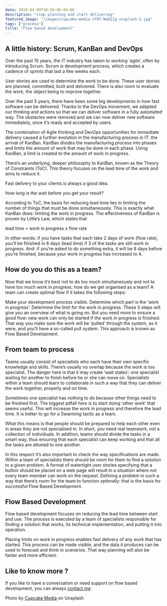 ```yaml
---
date: 2018-04-09T10:58:08-04:00
description: "stop planning and start delivering"
featured_image: "/images/cupcake-media-JfOT-WwO1Ig-unsplash-2.jpg"
tags: ["process"]
title: "Flow based development"
---
```


## A little history: Scrum, KanBan and DevOps

Over the past 15 years, the IT industry has taken to working ‘agile’, often by introducing Scrum.  Scrum is development process, which creates a cadence of sprints that last a few weeks each.  

User stories are used to determine the work to be done. These user stories are planned, committed, built and delivered. There is also room to evaluate the work, the object being to improve together.

Over the past 5 years, there have been some big developments in how fast software can be delivered. Thanks to the DevOps movement, we adapted our thinking and actions so that we can deliver software in a fully automated way. The obstacles were removed and we can now deliver new software immediately, once it’s ready and accepted by users. 

The combination of Agile thinking and DevOps opportunities for immediate delivery caused a further evolution in the manufacturing process in IT: the arrival of KanBan. KanBan divides the manufacturing process into phases and limits the amount of work that may be done in each phase. Using KanBan, a limit is created to the amount of work in progress. 

There’s an underlying, deeper philosophy to KanBan, known as the Theory of Constraints (ToC). This theory focuses on the lead time of the work and aims to reduce it.

Fast delivery to your clients is always a good idea. 

How long is the wait before you get your result? 

According to ToC, the basis for reducing lead time lies in limiting the number of things that must be done simultaneously. This is exactly what KanBan does: limiting the work in progress. The effectiveness of KanBan is proven by Little’s Law, which states that 

lead time = work in progress x flow rate

In other words: if you have tasks that each take 2 days of work (flow rate), you’ll be finished in 6 days (lead time) if 3 of the tasks are still work in progress. And: if you’re asked to do something extra, it will be 8 days before you’re finished, because your work in progress has increased to 4.

## How do you do this as a team? 

Now that we know it’s best not to do too much simultaneously and not to have too much work in progress, how do we get organised as a team? A team can create optimal flow if it takes the following steps:

Make your development process visible.
Determine which part is the ‘work in progress’.
Determine the limit for the work in progress. 
These 3 steps will give you an overview of what is going on. But you need more to ensure a good flow: new work can only be started if the work in progress is finished. That way you make sure the work will be ‘pulled’ through the system, as it were, and you’ll have a so-called pull system. This approach is known as Flow Based Development.

## From team to process

Teams usually consist of specialists who each have their own specific knowledge and skills. There’s usually no overlap because the work is too specialist. The danger here is that it may create ‘wait states’: one specialist waiting for another to finish before he or she can move on. Specialists within a team should learn to collaborate in such a way that they can deliver the work together, properly and on time.

Sometimes one specialist has nothing to do because other things need to be finished first. The biggest pitfall here is to start doing ‘other work’ that seems useful. This will increase the work in progress and therefore the lead time. It is better to go for a Swarming tactic as a team.

What this means is that people should be prepared to help each other even in areas they are not specialised in. In short, you need real teamwork, not a collection of individuals. In addition, teams should divide the tasks in a smart way, thus ensuring that each specialist can keep working and that all the tasks are attuned to one another. 

In this respect it’s also important to check the way specifications are made. Within a team of specialists there should be room for them to find a solution to a given problem. A format of watertight user stories specifying that a button should be placed on a web page will result in a situation where not every team member can work on the request. Defining a problem in such a way that there’s room for the team to function optimally: that is the basis for successful Flow Based Development.

## Flow Based Development

Flow based development focuses on reducing the lead time between start and use. The process is executed by a team of specialists responsible for finding a solution that works, its technical implementation, and putting it into operation. 

Placing limits on work in progress enables fast delivery of any work that has started. This process can be made visible, and the data it produces can be used to forecast and think in scenarios. That way planning will also be faster and more efficient. 

## Like to know more ?

If you like to have a conversation or need support on flow based development, you can always [contact me](/contact).


Photo by [Cupcake Media](https://unsplash.com/@thecupcakemedia?utm_source=unsplash&amp;utm_medium=referral&amp;utm_content=creditCopyText) on Unsplash
